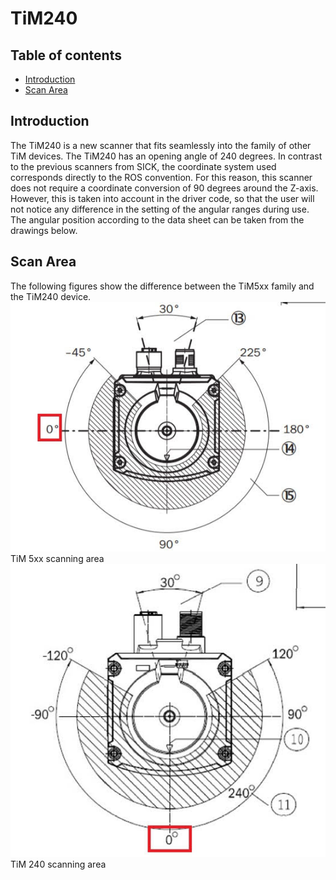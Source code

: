 # TiM240
## Table of contents

- [Introduction](#introduction)
- [Scan Area](#scan-area)

## Introduction

The TiM240 is a new scanner that fits seamlessly into the family of other TiM devices. The TiM240 has an opening angle of 240 degrees. In contrast to the previous scanners from SICK, the coordinate system used corresponds directly to the ROS convention. For this reason, this scanner does not require a coordinate conversion of 90 degrees around the Z-axis. However, this is taken into account in the driver code, so that the user will not notice any difference in the setting of the angular ranges during use.
The angular position according to the data sheet can be taken from the drawings below.

## Scan Area

The following figures show the difference between the TiM5xx family and the TiM240 device.
![TiM5xx scan area](tim_5xx_scanarea.jpg) TiM 5xx scanning area
![TiM240 scan area](tim_240_scanarea.jpg) TiM 240 scanning area






